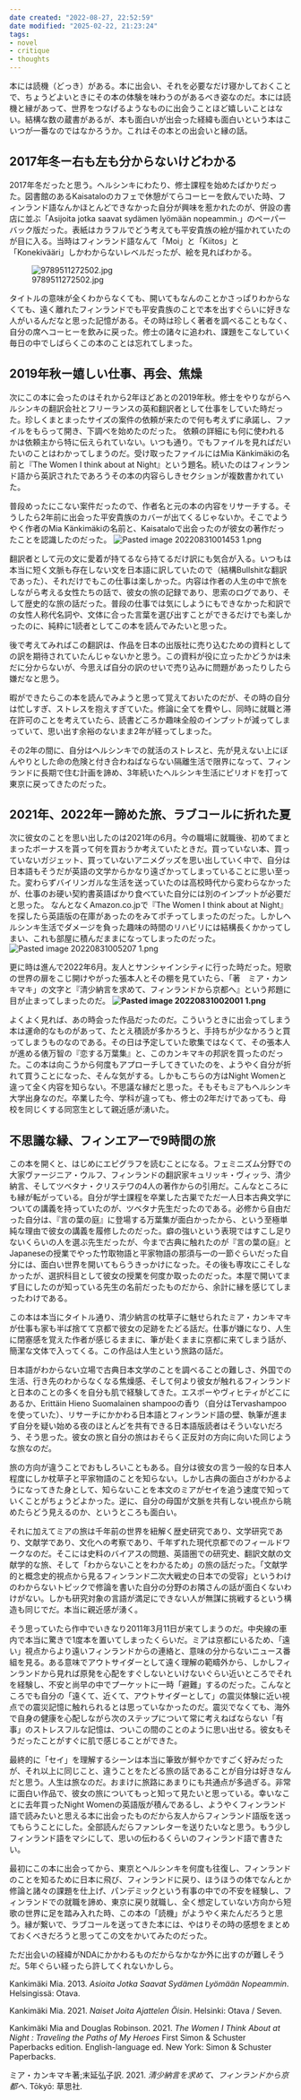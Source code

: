 ```yaml
---
date created: "2022-08-27, 22:52:59"
date modified: "2025-02-22, 21:23:24"
tags:
- novel
- critique
- thoughts
---
```


本には読機（どっき）がある。本に出会い、それを必要なだけ寝かしておくことで、ちょうどよいときにその本の体験を味わうのがあるべき姿なのだ。本には読機と縁があって、世界をつなげるようなものに出会うことほど嬉しいことはない。結構な数の蔵書があるが、本も面白いが出会った経緯も面白いという本はこいつが一番なのではなかろうか。これはその本との出会いと縁の話。

## 2017年冬ー右も左も分からないけどわかる

2017年冬だったと思う。ヘルシンキにわたり、修士課程を始めたばかりだった。図書館のあるKaisataloのカフェで休憩がてらコーヒーを飲んでいた時、フィンランド語なんかほとんどできなかった自分が興味を惹かれたのが、併設の書店に並ぶ「Asijoita jotka saavat sydämen lyömään nopeammin.」のペーパーバック版だった。表紙はカラフルでどう考えても平安貴族の絵が描かれていたのが目に入る。当時はフィンランド語なんて「Moi」と「Kiitos」と「Konekivääri」しかわからないレベルだったが、絵を見ればわかる。

<figure>
<img
src="%E6%97%85%E3%81%99%E3%82%8B%E3%81%A8%E3%81%84%E3%81%86%E4%BA%BA%E7%94%9F%E3%80%80%E3%83%BC%E3%83%9F%E3%82%A2%E3%83%BB%E3%82%AB%E3%83%B3%E3%82%AD%E3%83%9E%E3%82%AD%E3%80%8E%E6%B8%85%E5%B0%91%E7%B4%8D%E8%A8%80%E3%82%92%E6%B1%82%E3%82%81%E3%81%A6%E3%80%81%E3%83%95%E3%82%A3%E3%83%B3%E3%83%A9%E3%83%B3%E3%83%89%E3%81%8B%E3%82%89%E4%BA%AC%E9%83%BD%E3%81%B8%E3%80%8F%E3%83%BC/5f7be95bd6fee9bf7885b7d94a8262b41fc6b58e.jpg"
title="wikilink" alt="9789511272502.jpg" />
<figcaption aria-hidden="true">9789511272502.jpg</figcaption>
</figure>

タイトルの意味が全くわからなくても、開いてもなんのことかさっぱりわからなくても、遠く離れたフィンランドでも平安貴族のことで本を出すぐらいに好きな人がいるんだなと思った記憶がある。その時は珍しく著者を調べることもなく、自分の席へコーヒーを飲みに戻った。修士の諸々に追われ、課題をこなしていく毎日の中でしばらくこの本のことは忘れてしまった。

## 2019年秋ー嬉しい仕事、再会、焦燥

次にこの本に会ったのはそれから2年ほどあとの2019年秋。修士をやりながらヘルシンキの翻訳会社とフリーランスの英和翻訳者として仕事をしていた時だった。珍しくまとまったサイズの案件の依頼が来たので何も考えずに承諾し、ファイルをもらって開き、下調べを始めたのだった。
依頼の詳細にも何に使われるかは依頼主から特に伝えられていない。いつも通り。でもファイルを見ればだいたいのことはわかってしまうのだ。受け取ったファイルにはMia Känkimäkiの名前と『The Women I think about at Night』という題名。続いたのはフィンランド語から英訳されたであろうその本の内容らしきセクションが複数書かれていた。

普段めったにこない案件だったので、作者名と元の本の内容をリサーチする。そうしたら2年前に出会った平安貴族のカバーが出てくるじゃないか。そこでようやく作者のMia Känkimäkiの名前と、Kaisataloで出会ったのが彼女の著作だったことを認識したのだった。
![Pasted image 20220831001453 1.png](%E6%97%85%E3%81%99%E3%82%8B%E3%81%A8%E3%81%84%E3%81%86%E4%BA%BA%E7%94%9F%E3%80%80%E3%83%BC%E3%83%9F%E3%82%A2%E3%83%BB%E3%82%AB%E3%83%B3%E3%82%AD%E3%83%9E%E3%82%AD%E3%80%8E%E6%B8%85%E5%B0%91%E7%B4%8D%E8%A8%80%E3%82%92%E6%B1%82%E3%82%81%E3%81%A6%E3%80%81%E3%83%95%E3%82%A3%E3%83%B3%E3%83%A9%E3%83%B3%E3%83%89%E3%81%8B%E3%82%89%E4%BA%AC%E9%83%BD%E3%81%B8%E3%80%8F%E3%83%BC/8541dff3fd0918c16c64424cfca0d597f58e75ac.png "wikilink")

翻訳者として元の文に愛着が持てるなら持てるだけ訳にも気合が入る。いつもは本当に短く文脈も存在しない文を日本語に訳していたので（結構Bullshitな翻訳であった）、それだけでもこの仕事は楽しかった。内容は作者の人生の中で旅をしながら考える女性たちの話で、彼女の旅の記録であり、思索のログであり、そして歴史的な旅の話だった。普段の仕事では気にしようにもできなかった和訳での女性人称代名詞や、文体に合った言葉を選び出すことができるだけでも楽しかったのに、純粋に1読者としてこの本を読んでみたいと思った。

後で考えてみればこの翻訳は、作品を日本の出版社に売り込むための資料としての訳を期待されていたんじゃないかと思う。この資料が役に立ったかどうかは未だに分からないが、今思えば自分の訳のせいで売り込みに問題があったりしたら嫌だなと思う。

暇ができたらこの本を読んでみようと思って覚えておいたのだが、その時の自分は忙しすぎ、ストレスを抱えすぎていた。修論に全てを費やし、同時に就職と滞在許可のことを考えていたら、読書どころか趣味全般のインプットが減ってしまっていて、思い出す余裕のないまま2年が経ってしまった。

その2年の間に、自分はヘルシンキでの就活のストレスと、先が見えない上にぼんやりとした命の危険と付き合わねばならない隔離生活で限界になって、フィンランドに長期で住む計画を諦め、3年続いたヘルシンキ生活にピリオドを打って東京に戻ってきたのだった。

## 2021年、2022年ー諦めた旅、ラブコールに折れた夏

次に彼女のことを思い出したのは2021年の6月。今の職場に就職後、初めてまとまったボーナスを貰って何を買おうか考えていたときだ。買っていない本、買っていないガジェット、買っていないアニメグッズを思い出していく中で、自分は日本語もそうだが英語の文学からかなり遠ざかってしまっていることに思い至った。変わらずバイリンガルな生活を送っていたのは高校時代から変わらなかったが、仕事のお硬い契約書英語ばかり食べていた自分には別のインプットが必要だと思った。
なんとなくAmazon.co.jpで『The Women I think about at Night』を探したら英語版の在庫があったのをみてポチってしまったのだった。しかしヘルシンキ生活でダメージを負った趣味の時間のリハビリには結構長くかかってしまい、これも部屋に積んだままになってしまったのだった。
![Pasted image 20220831005207 1.png](%E6%97%85%E3%81%99%E3%82%8B%E3%81%A8%E3%81%84%E3%81%86%E4%BA%BA%E7%94%9F%E3%80%80%E3%83%BC%E3%83%9F%E3%82%A2%E3%83%BB%E3%82%AB%E3%83%B3%E3%82%AD%E3%83%9E%E3%82%AD%E3%80%8E%E6%B8%85%E5%B0%91%E7%B4%8D%E8%A8%80%E3%82%92%E6%B1%82%E3%82%81%E3%81%A6%E3%80%81%E3%83%95%E3%82%A3%E3%83%B3%E3%83%A9%E3%83%B3%E3%83%89%E3%81%8B%E3%82%89%E4%BA%AC%E9%83%BD%E3%81%B8%E3%80%8F%E3%83%BC/c6300138245b96a91988b6f89e6bee09999c2b69.png "wikilink")

更に時は進んで2022年6月。友人とサンシャインシティに行った時だった。短歌の世界の扉をこじ開けやがった張本人とその棚を見ていたら、「著　ミア・カンキマキ」の文字と『清少納言を求めて、フィンランドから京都へ』という邦題に目が止まってしまったのだ。
**![Pasted image 20220831002001 1.png](%E6%97%85%E3%81%99%E3%82%8B%E3%81%A8%E3%81%84%E3%81%86%E4%BA%BA%E7%94%9F%E3%80%80%E3%83%BC%E3%83%9F%E3%82%A2%E3%83%BB%E3%82%AB%E3%83%B3%E3%82%AD%E3%83%9E%E3%82%AD%E3%80%8E%E6%B8%85%E5%B0%91%E7%B4%8D%E8%A8%80%E3%82%92%E6%B1%82%E3%82%81%E3%81%A6%E3%80%81%E3%83%95%E3%82%A3%E3%83%B3%E3%83%A9%E3%83%B3%E3%83%89%E3%81%8B%E3%82%89%E4%BA%AC%E9%83%BD%E3%81%B8%E3%80%8F%E3%83%BC/c3482496a917dba92604c7e8fa6ea34a75d41949.png "wikilink")**

よくよく見れば、あの時会った作品だったのだ。こういうときに出会ってしまう本は運命的なものがあって、たとえ積読が多かろうと、手持ちが少なかろうと買ってしまうものなのである。その日は予定していた歌集ではなくて、その張本人が進める俵万智の『恋する万葉集』と、このカンキマキの邦訳を買ったのだった。この本は向こうから何度もアプローチしてきていたのを、ようやく自分が折れて買うことになった、そんな気がする。しかもこちらの方はNight Womenと違って全く内容を知らない。不思議な縁だと思った。そもそもミアもヘルシンキ大学出身なのだ。卒業した今、学科が違っても、修士の2年だけであっても、母校を同じくする同窓生として親近感が湧いた。

## 不思議な縁、フィンエアーで9時間の旅

この本を開くと、はじめにエピグラフを読むことになる。フェミニズム分野での大家ヴァージニア・ウルフ、フィンランドの翻訳家キュリッキ・ヴィッラ、清少納言、そしてツベタナ・クリステワの4人の著作からの引用だ。こんなところにも縁が転がっている。自分が学士課程を卒業した古巣でただ一人日本古典文学についての講義を持っていたのが、ツベタナ先生だったのである。必修から自由だった自分は、『言の葉の庭』に登場する万葉集が面白かったから、という至極単純な理由で彼女の講義を履修したのだった。癖の強いという表現ではすこし足りないくらいの人を選ぶ先生だったが、今まで古典に触れたのが『言の葉の庭』とJapaneseの授業でやった竹取物語と平家物語の那須与一の一節ぐらいだった自分には、面白い世界を開いてもらうきっかけになった。その後も専攻にこそしなかったが、選択科目として彼女の授業を何度か取ったのだった。本屋で開いてまず目にしたのが知っている先生の名前だったものだから、余計に縁を感じてしまったわけである。

この本は本当にタイトル通り、清少納言の枕草子に魅せられたミア・カンキマキが仕事も家も半ば捨てて京都で彼女の足跡をたどる話だ。仕事が嫌になり、人生に閉塞感を覚えた作者が感じるままに、筆が赴くままに京都に来てしまう話が、簡潔な文体で入ってくる。この作品は人生という旅路の話だ。

日本語がわからない立場で古典日本文学のことを調べることの難しさ、外国での生活、行き先のわからなくなる焦燥感、そして何より彼女が触れるフィンランドと日本のことの多くを自分も肌で経験してきた。エスポーやヴィヒティがどこにあるか、Erittäin Hieno Suomalainen shampooの香り（自分はTervashampooを使っていた）、リサーチにかかわる日本語とフィンランド語の壁、執筆が進まず自分を疑い始める夜のほとんどを共有できる日本語版読者はそういないだろう、そう思った。彼女の旅と自分の旅はおそらく正反対の方向に向いた同じような旅なのだ。

旅の方向が違うことでおもしろいこともある。自分は彼女の言う一般的な日本人程度にしか枕草子と平家物語のことを知らない。しかし古典の面白さがわかるようになってきた身として、知らないことを本文のミアがセイを追う速度で知っていくことがちょうどよかった。逆に、自分の母国が文脈を共有しない視点から眺めたらどう見えるのか、というところも面白い。

それに加えてミアの旅は千年前の世界を紐解く歴史研究であり、文学研究であり、文献学であり、文化への考察であり、千年ずれた現代京都でのフィールドワークなのだ。そこには史料のバイアスの問題、英語圏での研究史、翻訳文献の文献学的な旅、そして「わからないことをわかるため」の旅の話だった。「文献学的と概念史的視点から見るフィンランド二次大戦史の日本での受容」というわけのわからないトピックで修論を書いた自分の分野のお隣さんの話が面白くないわけがない。しかも研究対象の言語が満足にできない人が無謀に挑戦するという構造も同じでだ。本当に親近感が湧く。

そう思っていたら作中でいきなり2011年3月11日が来てしまうのだ。中央線の車内で本当に驚きで1度本を置いてしまったくらいだ。ミアは京都にいるため、「遠い」視点からより遠いフィンランドからの連絡と、意味の分からないニュース番組を見る。ある意味でアウトサイダーとして遠く理解の範疇外から、しかしフィンランドから見れば原発を心配をすぐしないといけないぐらい近いところでそれを経験し、不安と尚早の中でプーケットに一時「避難」するのだった。こんなところでも自分の「遠くて、近くて、アウトサイダーとして」の震災体験に近い視点での震災記憶に触れられるとは思っていなかったのだ。震災でなくても、海外で自身の健康を心配しながら次のステップについて常に考えねばならない「有事」のストレスフルな記憶は、ついこの間のことのように思い出せる。彼女もそうだったことがすぐに肌で感じることができた。

最終的に「セイ」を理解するシーンは本当に筆致が鮮やかですごく好みだったが、それ以上に同じこと、違うことをたどる旅の話であることが自分は好きなんだと思う。人生は旅なのだ。おまけに旅路にあまりにも共通点が多過ぎる。非常に面白い作品で、彼女の旅についてもっと知って見たいと思っている。幸いなことに去年買ったNight Womenの英語版が積んであるし、ようやくフィンランド語で読みたいと思える本に出会ったものだから友人からフィンランド語版を送ってもらうことにした。全部読んだらファンレターを送りたいなと思う。もう少しフィンランド語をマシにして、思いの伝わるくらいのフィンランド語で書きたい。

最初にこの本に出会ってから、東京とヘルシンキを何度も往復し、フィンランドのことを知るために日本に飛び、フィンランドに戻り、ほうほうの体でなんとか修論と諸々の課題を仕上げ、パンデミックという有事の中での不安を経験し、フィンランドでの就職を諦め、東京に戻り就職し、全く想定していない方向から短歌の世界に足を踏み入れた時、この本の「読機」がようやく来たんだろうと思う。縁が繋いで、ラブコールを送ってきた本には、やはりその時の感想をまとめておくべきだろうと思ってこの文をかいてみたのだった。

ただ出会いの経緯がNDAにかかわるものだからなかなか外に出すのが難しそうだ。5年ぐらい経ったら許してくれないかしら。

Kankimäki Mia. 2013. *Asioita Jotka Saavat Sydämen Lyömään Nopeammin*. Helsingissä: Otava.

Kankimäki Mia. 2021. *Naiset Joita Ajattelen Öisin*. Helsinki: Otava / Seven.

Kankimäki Mia and Douglas Robinson. 2021. *The Women I Think About at Night : Traveling the Paths of My Heroes* First Simon & Schuster Paperbacks edition. English-language ed. New York: Simon & Schuster Paperbacks.

ミア・カンキマキ著;末延弘子訳. 2021. *清少納言を求めて、フィンランドから京都へ*. Tōkyō: 草思社.
